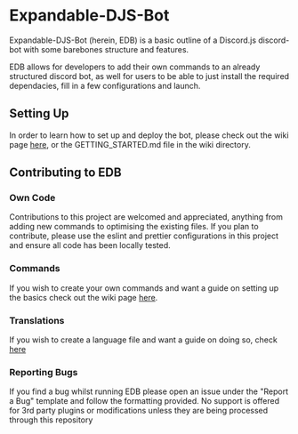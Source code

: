 # Expandable-DJS-Bot
Expandable-DJS-Bot (herein, EDB) is a basic outline of a Discord.js discord-bot with some barebones structure and features. 

EDB allows for developers to add their own commands to an already structured discord bot, as well for users to be able to just install the required dependacies, fill in a few configurations and launch. 

## Setting Up

In order to learn how to set up and deploy the bot, please check out the wiki page [here](https://github.com/AngelNull/expandable-djs-bot/wiki/Getting-Started), or the GETTING_STARTED.md file in the wiki directory.

## Contributing to EDB 

### Own Code
Contributions to this project are welcomed and appreciated, anything from adding new commands to optimising the existing files. If you plan to contribute, please use the eslint and prettier configurations in this project and ensure all code has been locally tested. 

### Commands
If you wish to create your own commands and want a guide on setting up the basics check out the wiki page [here](https://github.com/AngelNull/expandable-djs-bot/wiki/Commands).

### Translations
If you wish to create a language file and want a guide on doing so, check [here](https://github.com/AngelNull/expandable-djs-bot/wiki/Translations)

### Reporting Bugs
If you find a bug whilst running EDB please open an issue under the "Report a Bug" template and follow the formatting provided. No support is offered for 3rd party plugins or modifications unless they are being processed through this repository 

